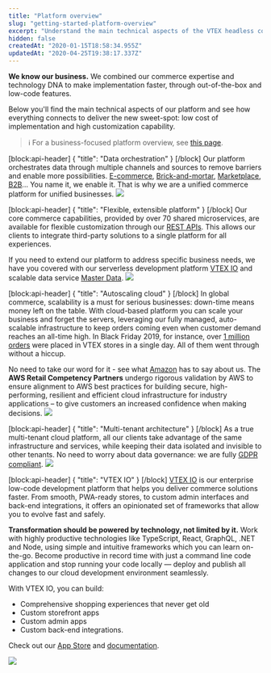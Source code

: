 ```yaml
---
title: "Platform overview"
slug: "getting-started-platform-overview"
excerpt: "Understand the main technical aspects of the VTEX headless commerce platform"
hidden: false
createdAt: "2020-01-15T18:58:34.955Z"
updatedAt: "2020-04-25T19:38:17.337Z"
---
```


**We know our business.** We combined our commerce expertise and technology DNA to make implementation faster, through out-of-the-box and low-code features.

Below you'll find the main technical aspects of our platform and see how everything connects to deliver the new sweet-spot: low cost of implementation and high customization capability.
>ℹ️ For a business-focused platform overview, see [this page](https://vtex.com/us-en/platform-overview).

[block:api-header]
{
  "title": "Data orchestration"
}
[/block]
Our platform orchestrates data through multiple channels and sources to remove barriers and enable more possibilities. <a href="https://vtex.com/us-en/digital-commerce/" target="_blank">E-commerce</a>, <a href="https://vtex.com/us-en/instore/" target="_blank">Brick-and-mortar</a>,  <a href="https://vtex.com/us-en/marketplace/" target="_blank">Marketplace</a>, <a href="https://vtex.com/us-en/b2b/" target="_blank">B2B</a>... You name it, we enable it. That is why we are a unified commerce platform for unified businesses.
![](https://raw.githubusercontent.com/vtexdocs/dev-portal-content/main/images/getting-started-platform-overview-0.png)

[block:api-header]
{
  "title": "Flexible, extensible platform"
}
[/block]
Our core commerce capabilities, provided by over 70 shared microservices, are available for flexible customization through our <a href="https://developers.vtex.com/docs/getting-started-platform-overview#section-list-of-rest-apis" target="_blank">REST APIs</a>. This allows our clients to integrate third-party solutions to a single platform for all experiences.

If you need to extend our platform to address specific business needs, we have you covered with our serverless development platform <a href="https://developers.vtex.com/docs/getting-started-platform-overview#section-low-code-development-platform" target="_blank">VTEX IO</a> and scalable data service <a href="https://developers.vtex.com/reference/master-data-api-v2-overview" target="_blank">Master Data</a>.
![](https://raw.githubusercontent.com/vtexdocs/dev-portal-content/main/images/getting-started-platform-overview-1.png)

[block:api-header]
{
  "title": "Autoscaling cloud"
}
[/block]
In global commerce, scalability is a must for serious businesses: down-time means money left on the table. With cloud-based platform you can scale your business and forget the servers, leveraging our fully managed, auto-scalable infrastructure to keep orders coming even when customer demand reaches an all-time high. In Black Friday 2019, for instance, over <a href="https://vtex.com/us-en/one-million-orders/" target="_blank">1 million orders</a> were placed in VTEX stores in a single day. All of them went through without a hiccup.

No need to take our word for it - see what <a href="https://aws.amazon.com/retail/partner-solutions/?partner-solutions-cards.sort-by=item.additionalFields.partnerName&partner-solutions-cards.sort-order=asc&partner-solutions-cards.q=vtex&partner-solutions-cards.q_operator=AND#Find_AWS_Retail_Competency_Partners" target="_blank">Amazon</a> has to say about us. The **AWS Retail Competency Partners** undergo rigorous validation by AWS to ensure alignment to AWS best practices for building secure, high-performing, resilient and efficient cloud infrastructure for industry applications – to give customers an increased confidence when making decisions.
![](https://raw.githubusercontent.com/vtexdocs/dev-portal-content/main/images/getting-started-platform-overview-2.png)

[block:api-header]
{
  "title": "Multi-tenant architecture"
}
[/block]
As a true multi-tenant cloud platform, all our clients take advantage of the same infrastructure and services, while keeping their data isolated and invisible to other tenants. No need to worry about data governance: we are fully <a href="https://compliance.vtex.com/gdpr/" target="_blank">GDPR compliant</a>.
![](https://raw.githubusercontent.com/vtexdocs/dev-portal-content/main/images/getting-started-platform-overview-3.png)

[block:api-header]
{
  "title": "VTEX IO"
}
[/block]
<a href="https://vtex.io" target="_blank">VTEX IO</a> is our enterprise low-code development platform that helps you deliver commerce solutions faster. From smooth, PWA-ready stores, to custom admin interfaces and back-end integrations, it offers an opinionated set of frameworks that allow you to evolve fast and safely.

**Transformation should be powered by technology, not limited by it.** Work with highly productive technologies like TypeScript, React, GraphQL, .NET and Node, using simple and intuitive frameworks which you can learn on-the-go. Become productive in record time with just a command line code application and stop running your code locally — deploy and publish all changes to our cloud development environment seamlessly.

With VTEX IO, you can build:

- Comprehensive shopping experiences that never get old
- Custom storefront apps
- Custom admin apps
- Custom back-end integrations.  

Check out our <a href="https://apps.vtex.com" target="_blank">App Store</a> and <a href="https://vtex.io/docs" target="_blank">documentation</a>.

![](https://raw.githubusercontent.com/vtexdocs/dev-portal-content/main/images/getting-started-platform-overview-4.png)
